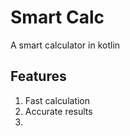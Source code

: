 # Smart Calc


A smart calculator in kotlin

## Features

1. Fast calculation
2. Accurate results
3. 